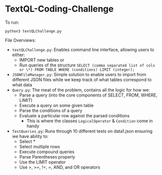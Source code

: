 # TextQL-Coding-Challenge

To run:

```
python3 textQLChallenge.py
```

File Overviews: 
- `textQLChallenge.py`: Enables command line interface, allowing users to either:
    - IMPORT new tables or
    - Run queries of the structure `SELECT (comma separated list of cols or \*) FROM TABLE WHERE (conditions) LIMIT (integer);`
- `JSONFileManager.py`: Simple solution to enable users to import from different JSON files while we keep track of what tables correspond to what data
- `Query.py`: The meat of the problem, contains all the logic for how we:
  - Parse a query (into the core components of SELECT, FROM, WHERE, LIMIT)
  - Execute a query on some given table
  - Parse the conditions of a query
  - Evaluate a particular row against the parsed conditions
      - This is where the classes `LogicalOperator` & `Condition` come in handy
- `TestQueries.py`: Runs through 10 different tests on data1.json ensuring we have ability to:
  - Select *
  - Select multiple rows
  - Execute compound queries
  - Parse Parentheses properly
  - Use the LIMIT operator
  - Use >, >=, !=, =, AND, and OR operators
